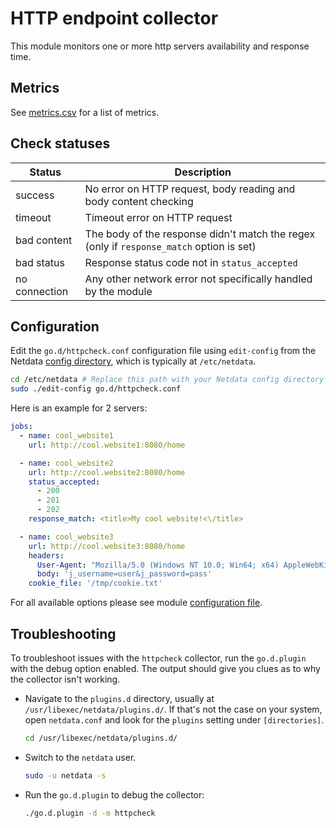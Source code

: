 <!--
title: "HTTP endpoint monitoring with Netdata"
description: "Monitor the health and performance of any HTTP endpoint with zero configuration, per-second metric granularity, and interactive visualizations."
custom_edit_url: "https://github.com/netdata/go.d.plugin/edit/master/modules/httpcheck/README.md"
sidebar_label: "HTTP endpoints"
learn_status: "Published"
learn_topic_type: "References"
learn_rel_path: "Integrations/Monitor/Remotes"
-->

# HTTP endpoint collector

This module monitors one or more http servers availability and response time.

## Metrics

See [metrics.csv](https://github.com/netdata/go.d.plugin/blob/master/modules/httpcheck/metrics.csv) for a list of
metrics.

## Check statuses

| Status        | Description                                                                              |
|---------------|------------------------------------------------------------------------------------------|
| success       | No error on HTTP request, body reading and body content checking                         |
| timeout       | Timeout error on HTTP request                                                            |
| bad content   | The body of the response didn't match the regex (only if `response_match` option is set) |
| bad status    | Response status code not in `status_accepted`                                            |
| no connection | Any other network error not specifically handled by the module                           |

## Configuration

Edit the `go.d/httpcheck.conf` configuration file using `edit-config` from the
Netdata [config directory](https://github.com/netdata/netdata/blob/master/docs/configure/nodes.md), which is typically
at `/etc/netdata`.

```bash
cd /etc/netdata # Replace this path with your Netdata config directory
sudo ./edit-config go.d/httpcheck.conf
```

Here is an example for 2 servers:

```yaml
jobs:
  - name: cool_website1
    url: http://cool.website1:8080/home

  - name: cool_website2
    url: http://cool.website2:8080/home
    status_accepted:
      - 200
      - 201
      - 202
    response_match: <title>My cool website!<\/title>

  - name: cool_website3
    url: http://cool.website3:8080/home
    headers:
      User-Agent: "Mozilla/5.0 (Windows NT 10.0; Win64; x64) AppleWebKit/537.36 (KHTML, like Gecko) Chrome/111.0.0.0 Safari/537.36"
      body: 'j_username=user&j_password=pass'
    cookie_file: '/tmp/cookie.txt'
```

For all available options please see
module [configuration file](https://github.com/netdata/go.d.plugin/blob/master/config/go.d/httpcheck.conf).

## Troubleshooting

To troubleshoot issues with the `httpcheck` collector, run the `go.d.plugin` with the debug option enabled. The output
should give you clues as to why the collector isn't working.

- Navigate to the `plugins.d` directory, usually at `/usr/libexec/netdata/plugins.d/`. If that's not the case on
  your system, open `netdata.conf` and look for the `plugins` setting under `[directories]`.

  ```bash
  cd /usr/libexec/netdata/plugins.d/
  ```

- Switch to the `netdata` user.

  ```bash
  sudo -u netdata -s
  ```

- Run the `go.d.plugin` to debug the collector:

  ```bash
  ./go.d.plugin -d -m httpcheck
  ```

